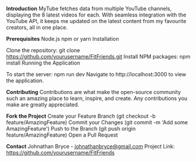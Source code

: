 **Introduction**
MyTube fetches data from multiple YouTube channels, displaying the 8 latest videos for each. With seamless integration with the YouTube API, it keeps me updated on the latest content from my favourite creators, all in one place.

**Prerequisites**
Node.js
npm or yarn
Installation

Clone the repository: git clone https://github.com/yourusername/FitFriends.git
Install NPM packages: npm install
Running the Application

To start the server: npm run dev
Navigate to http://localhost:3000 to view the application.

**Contributing**
Contributions are what make the open-source community such an amazing place to learn, inspire, and create. Any contributions you make are greatly appreciated.

**Fork the Project**
Create your Feature Branch (git checkout -b feature/AmazingFeature)
Commit your Changes (git commit -m 'Add some AmazingFeature')
Push to the Branch (git push origin feature/AmazingFeature)
Open a Pull Request

**Contact** 
Johnathan Bryce - johnathanbryce@gmail.com
Project Link: https://github.com/yourusername/FitFriends
